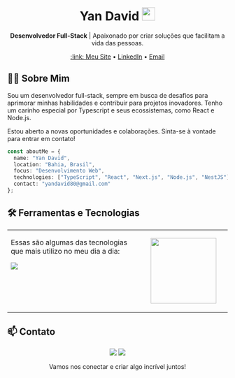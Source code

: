 <h1 align="center">
  Yan David
  <img src="https://raw.githubusercontent.com/MartinHeinz/MartinHeinz/master/wave.gif" width="30px" height="30px">
</h1>
<p align="center">
  <strong>Desenvolvedor Full-Stack</strong> | Apaixonado por criar soluções que facilitam a vida das pessoas.
</p>
<p align="center">
  <a href="https://yanzaum.github.io/my-website/" target="_blank">:link: Meu Site</a> • 
  <a href="https://www.linkedin.com/in/yanzaum/" target="_blank">LinkedIn</a> • 
  <a href="mailto:yandavid80@gmail.com">Email</a>
</p>

## 👨‍💻 Sobre Mim

<p>Sou um desenvolvedor full-stack, sempre em busca de desafios para aprimorar minhas habilidades e contribuir para projetos inovadores. Tenho um carinho especial por Typescript e seus ecossistemas, como React e Node.js.</p>

<p>Estou aberto a novas oportunidades e colaborações. Sinta-se à vontade para entrar em contato!</p>

```typescript
const aboutMe = {
  name: "Yan David",
  location: "Bahia, Brasil",
  focus: "Desenvolvimento Web",
  technologies: ["TypeScript", "React", "Next.js", "Node.js", "NestJS"],
  contact: "yandavid80@gmail.com"
};
```

## 🛠️ Ferramentas e Tecnologias

<table>
  <tr>
    <td valign="top" width="60%">
      <p>Essas são algumas das tecnologias que mais utilizo no meu dia a dia:</p>
      <p align="left">
        <img src="https://skillicons.dev/icons?i=js,ts,react,nextjs,nodejs,nestjs,express,prisma,tailwind,vite,vuejs,php,laravel,graphql,postgres,mysql,mongodb,sqlite,sequelize,bootstrap,postman,docker&perline=11" />
      </p>
    </td>
    <td valign="top" width="40%">
      <p align="center">
        <a href="https://github.com/yanzaum">
          <img height="150em" src="https://github-readme-stats.vercel.app/api/top-langs/?username=yanzaum&layout=compact&langs_count=7&theme=dark"/>
        </a>
      </p>
    </td>
  </tr>
</table>

## 📫 Contato

<p align="center">
  <a href = "mailto:yandavid80@gmail.com"><img src="https://img.shields.io/badge/-Gmail-%23333?style=for-the-badge&logo=gmail&logoColor=white" target="_blank"></a>
  <a href="https://www.linkedin.com/in/yanzaum/" target="_blank"><img src="https://img.shields.io/badge/-LinkedIn-%230077B5?style=for-the-badge&logo=linkedin&logoColor=white" target="_blank"></a>
</p>

<p align="center">
  Vamos nos conectar e criar algo incrível juntos!
</p>
